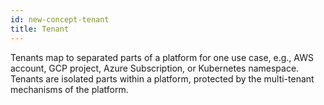 ```yaml
---
id: new-concept-tenant
title: Tenant
---
```


Tenants map to separated parts of a platform for one use case, e.g., AWS account, GCP project, Azure Subscription, or Kubernetes namespace. Tenants are isolated parts within a platform, protected by the multi-tenant mechanisms of the platform.
